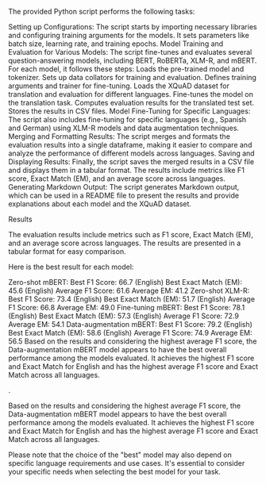 The provided Python script performs the following tasks:

Setting up Configurations: The script starts by importing necessary libraries and configuring training arguments for the models. It sets parameters like batch size, learning rate, and training epochs.
Model Training and Evaluation for Various Models: The script fine-tunes and evaluates several question-answering models, including BERT, RoBERTa, XLM-R, and mBERT. For each model, it follows these steps:
Loads the pre-trained model and tokenizer.
Sets up data collators for training and evaluation.
Defines training arguments and trainer for fine-tuning.
Loads the XQuAD dataset for translation and evaluation for different languages.
Fine-tunes the model on the translation task.
Computes evaluation results for the translated test set.
Stores the results in CSV files.
Model Fine-Tuning for Specific Languages: The script also includes fine-tuning for specific languages (e.g., Spanish and German) using XLM-R models and data augmentation techniques.
Merging and Formatting Results: The script merges and formats the evaluation results into a single dataframe, making it easier to compare and analyze the performance of different models across languages.
Saving and Displaying Results: Finally, the script saves the merged results in a CSV file and displays them in a tabular format. The results include metrics like F1 score, Exact Match (EM), and an average score across languages.
Generating Markdown Output: The script generates Markdown output, which can be used in a README file to present the results and provide explanations about each model and the XQuAD dataset.

Results

The evaluation results include metrics such as F1 score, Exact Match (EM), and an average score across languages. The results are presented in a tabular format for easy comparison.


Here is the best result for each model:

Zero-shot mBERT:
Best F1 Score: 66.7 (English)
Best Exact Match (EM): 45.6 (English)
Average F1 Score: 61.6
Average EM: 41.2
Zero-shot XLM-R:
Best F1 Score: 73.4 (English)
Best Exact Match (EM): 51.7 (English)
Average F1 Score: 66.8
Average EM: 49.0
Fine-tuning mBERT:
Best F1 Score: 78.1 (English)
Best Exact Match (EM): 57.3 (English)
Average F1 Score: 72.9
Average EM: 54.1
Data-augmentation mBERT:
Best F1 Score: 79.2 (English)
Best Exact Match (EM): 58.6 (English)
Average F1 Score: 74.9
Average EM: 56.5
Based on the results and considering the highest average F1 score, the Data-augmentation mBERT model appears to have the best overall performance among the models evaluated. It achieves the highest F1 score and Exact Match for English and has the highest average F1 score and Exact Match across all languages.

.

Based on the results and considering the highest average F1 score, the Data-augmentation mBERT model appears to have the best overall performance among the models evaluated. It achieves the highest F1 score and Exact Match for English and has the highest average F1 score and Exact Match across all languages.

Please note that the choice of the "best" model may also depend on specific language requirements and use cases. It's essential to consider your specific needs when selecting the best model for your task.
